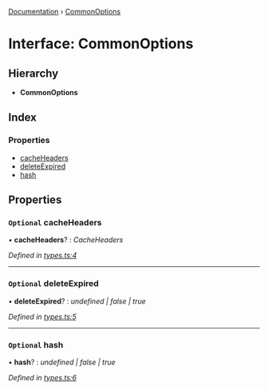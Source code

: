 [Documentation](../README.md) › [CommonOptions](commonoptions.md)

# Interface: CommonOptions

## Hierarchy

* **CommonOptions**

## Index

### Properties

* [cacheHeaders](commonoptions.md#optional-cacheheaders)
* [deleteExpired](commonoptions.md#optional-deleteexpired)
* [hash](commonoptions.md#optional-hash)

## Properties

### `Optional` cacheHeaders

• **cacheHeaders**? : *CacheHeaders*

*Defined in [types.ts:4](https://github.com/badbatch/cachemap/blob/b180798/packages/core-worker/src/types.ts#L4)*

___

### `Optional` deleteExpired

• **deleteExpired**? : *undefined | false | true*

*Defined in [types.ts:5](https://github.com/badbatch/cachemap/blob/b180798/packages/core-worker/src/types.ts#L5)*

___

### `Optional` hash

• **hash**? : *undefined | false | true*

*Defined in [types.ts:6](https://github.com/badbatch/cachemap/blob/b180798/packages/core-worker/src/types.ts#L6)*
